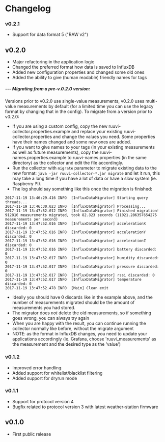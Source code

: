 # Changelog

### v0.2.1

 - Support for data format 5 ("RAW v2")

## v0.2.0

 - Major refactoring in the application logic
 - Changed the preferred format how data is saved to InfluxDB
 - Added new configuration properties and changed some old ones
 - Added the ability to give (human readable) friendly names for tags

##### --- Migrating from a pre-v.0.2.0 version:

Versions prior to v0.2.0 use single-value measurements, v0.2.0 uses multi-value measurements by default (for a limited time you can use the legacy format by changing that in the config). To migrate from a version prior to v0.2.0:

 - If you are using a custom config, copy the new ruuvi-collector.properties.example and replace your existing ruuvi-collector.properties and change the values you need. Some properties have their names changed and some new ones are added.
 - If you want to give names to your tags (in your existing measurements as well as future measurements), copy the ruuvi-names.properties.example to ruuvi-names.properties (in the same directory) as the collector and edit the file accordingly.
 - Run the collector with `migrate` parameter to migrate existing data to the new format: `java -jar ruuvi-collector-*.jar migrate` and let it run, this may take a long time if you have a lot of data or have a slow system (ie. Raspberry PI).
 - The log should say something like this once the migration is finished:

```
2017-11-19 13:46:29.416 INFO  [InfluxDataMigrator] Starting query threads...
2017-11-19 13:46:30.023 INFO  [InfluxDataMigrator] Processing...
2017-11-19 13:47:52.012 INFO  [InfluxDataMigrator] Finished migration! 912816 measurements migrated, took 82.823 seconds (11021.286357654275 measurements per second)
2017-11-19 13:47:52.016 INFO  [InfluxDataMigrator] accelerationX discarded: 0
2017-11-19 13:47:52.016 INFO  [InfluxDataMigrator] accelerationY discarded: 0
2017-11-19 13:47:52.016 INFO  [InfluxDataMigrator] accelerationZ discarded: 0
2017-11-19 13:47:52.016 INFO  [InfluxDataMigrator] battery discarded: 0
2017-11-19 13:47:52.017 INFO  [InfluxDataMigrator] humidity discarded: 0
2017-11-19 13:47:52.017 INFO  [InfluxDataMigrator] pressure discarded: 0
2017-11-19 13:47:52.017 INFO  [InfluxDataMigrator] rssi discarded: 0
2017-11-19 13:47:52.017 INFO  [InfluxDataMigrator] temperature discarded: 0
2017-11-19 13:47:52.478 INFO  [Main] Clean exit
```

 - Ideally you should have 0 discards like in the example above, and the number of measurements migrated should be the amount of measurements you had stored.
 - The migrator does *not* delete the old measurements, so if something goes wrong, you can always try again
 - When you are happy with the result, you can continue running the collector normally like before, without the migrate argument
 - NOTE: as the format in InfluxDB changes, you need to update your applications accordingly (ie. Grafana, choose 'ruuvi_measurements' as the measurement and the desired type as the 'value')

### v0.1.2

 - Improved error handling
 - Added support for whitelist/blacklist filtering
 - Added support for dryrun mode

### v0.1.1

 - Support for protocol version 4
 - Bugfix related to protocol version 3 with latest weather-station firmware

## v0.1.0

 - First public release
